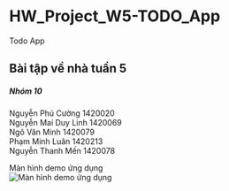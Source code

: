 # HW_Project_W5-TODO_App
Todo App
<h2>Bài tập về nhà tuần 5</h2>
<h5>Nhóm 10</h5>
<p>Nguyễn Phú Cường	1420020</br>
Nguyễn Mai Duy Linh	1420069</br>
Ngô Văn Minh	1420079</br>
Phạm Minh Luân	1420213</br>
Nguyễn Thanh Mến	1420078</p>

Màn hình demo ứng dụng</br>
![Màn hình demo ứng dụng](https://github.com/cuongurchini/BTVN2/blob/master/exerciseWeek5.gif?raw=true)
